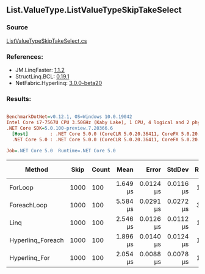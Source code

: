 ﻿## List.ValueType.ListValueTypeSkipTakeSelect

### Source
[ListValueTypeSkipTakeSelect.cs](../LinqBenchmarks/List/ValueType/ListValueTypeSkipTakeSelect.cs)

### References:
- JM.LinqFaster: [1.1.2](https://www.nuget.org/packages/JM.LinqFaster/1.1.2)
- StructLinq.BCL: [0.19.1](https://www.nuget.org/packages/StructLinq.BCL/0.19.1)
- NetFabric.Hyperlinq: [3.0.0-beta20](https://www.nuget.org/packages/NetFabric.Hyperlinq/3.0.0-beta20)

### Results:
``` ini

BenchmarkDotNet=v0.12.1, OS=Windows 10.0.19042
Intel Core i7-7567U CPU 3.50GHz (Kaby Lake), 1 CPU, 4 logical and 2 physical cores
.NET Core SDK=5.0.100-preview.7.20366.6
  [Host]        : .NET Core 5.0.0 (CoreCLR 5.0.20.36411, CoreFX 5.0.20.36411), X64 RyuJIT
  .NET Core 5.0 : .NET Core 5.0.0 (CoreCLR 5.0.20.36411, CoreFX 5.0.20.36411), X64 RyuJIT

Job=.NET Core 5.0  Runtime=.NET Core 5.0  

```
|            Method | Skip | Count |     Mean |     Error |    StdDev | Ratio | RatioSD |  Gen 0 | Gen 1 | Gen 2 | Allocated | CacheMisses/Op | BranchMispredictions/Op |
|------------------ |----- |------ |---------:|----------:|----------:|------:|--------:|-------:|------:|------:|----------:|---------------:|------------------------:|
|           ForLoop | 1000 |   100 | 1.649 μs | 0.0124 μs | 0.0116 μs |  1.00 |    0.00 |      - |     - |     - |         - |              0 |                       0 |
|       ForeachLoop | 1000 |   100 | 5.584 μs | 0.0291 μs | 0.0272 μs |  3.39 |    0.03 | 0.0305 |     - |     - |      72 B |              2 |                       2 |
|              Linq | 1000 |   100 | 2.546 μs | 0.0126 μs | 0.0112 μs |  1.54 |    0.01 | 0.1183 |     - |     - |     248 B |              2 |                       1 |
| Hyperlinq_Foreach | 1000 |   100 | 1.896 μs | 0.0140 μs | 0.0124 μs |  1.15 |    0.01 |      - |     - |     - |         - |              0 |                       1 |
|     Hyperlinq_For | 1000 |   100 | 2.054 μs | 0.0088 μs | 0.0078 μs |  1.25 |    0.01 |      - |     - |     - |         - |              0 |                       1 |
